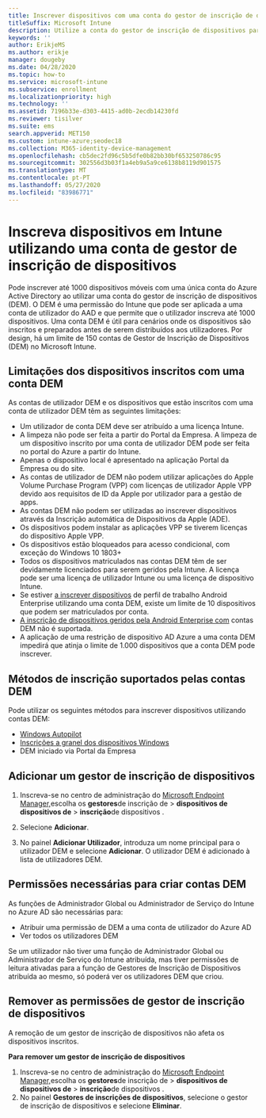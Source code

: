 ```yaml
---
title: Inscrever dispositivos com uma conta do gestor de inscrição de dispositivos
titleSuffix: Microsoft Intune
description: Utilize a conta do gestor de inscrição de dispositivos para inscrever dispositivos no Intune.
keywords: ''
author: ErikjeMS
ms.author: erikje
manager: dougeby
ms.date: 04/28/2020
ms.topic: how-to
ms.service: microsoft-intune
ms.subservice: enrollment
ms.localizationpriority: high
ms.technology: ''
ms.assetid: 7196b33e-d303-4415-ad0b-2ecdb14230fd
ms.reviewer: tisilver
ms.suite: ems
search.appverid: MET150
ms.custom: intune-azure;seodec18
ms.collection: M365-identity-device-management
ms.openlocfilehash: cb5dec2fd96c5b5dfe0b82bb30bf653250786c95
ms.sourcegitcommit: 302556d3b03f1a4eb9a5a9ce6138b8119d901575
ms.translationtype: MT
ms.contentlocale: pt-PT
ms.lasthandoff: 05/27/2020
ms.locfileid: "83986771"
---
```

# <a name="enroll-devices-in-intune-by-using-a-device-enrollment-manager-account"></a>Inscreva dispositivos em Intune utilizando uma conta de gestor de inscrição de dispositivos

Pode inscrever até 1000 dispositivos móveis com uma única conta do Azure Active Directory ao utilizar uma conta do gestor de inscrição de dispositivos (DEM). O DEM é uma permissão do Intune que pode ser aplicada a uma conta de utilizador do AAD e que permite que o utilizador inscreva até 1000 dispositivos. Uma conta DEM é útil para cenários onde os dispositivos são inscritos e preparados antes de serem distribuídos aos utilizadores. Por design, há um limite de 150 contas de Gestor de Inscrição de Dispositivos (DEM) no Microsoft Intune.

## <a name="limitations-of-devices-that-are-enrolled-with-a-dem-account"></a>Limitações dos dispositivos inscritos com uma conta DEM

As contas de utilizador DEM e os dispositivos que estão inscritos com uma conta de utilizador DEM têm as seguintes limitações:

- Um utilizador de conta DEM deve ser atribuído a uma licença Intune.
- A limpeza não pode ser feita a partir do Portal da Empresa. A limpeza de um dispositivo inscrito por uma conta de utilizador DEM pode ser feita no portal do Azure a partir do Intune.
- Apenas o dispositivo local é apresentado na aplicação Portal da Empresa ou do site.
- As contas de utilizador de DEM não podem utilizar aplicações do Apple Volume Purchase Program (VPP) com licenças de utilizador Apple VPP devido aos requisitos de ID da Apple por utilizador para a gestão de apps.
- As contas DEM não podem ser utilizadas ao inscrever dispositivos através da Inscrição automática de Dispositivos da Apple (ADE).
- Os dispositivos podem instalar as aplicações VPP se tiverem licenças do dispositivo Apple VPP.
- Os dispositivos estão bloqueados para acesso condicional, com exceção do Windows 10 1803+
- Todos os dispositivos matriculados nas contas DEM têm de ser devidamente licenciados para serem geridos pela Intune. A licença pode ser uma licença de utilizador Intune ou uma licença de dispositivo Intune.
- Se estiver [a inscrever dispositivos](android-work-profile-enroll.md) de perfil de trabalho Android Enterprise utilizando uma conta DEM, existe um limite de 10 dispositivos que podem ser matriculados por conta.
- [A inscrição de dispositivos geridos pela Android Enterprise com](android-fully-managed-enroll.md) contas DEM não é suportada.
- A aplicação de uma restrição de dispositivo AD Azure a uma conta DEM impedirá que atinja o limite de 1.000 dispositivos que a conta DEM pode inscrever.

## <a name="enrollment-methods-supported-by-dem-accounts"></a>Métodos de inscrição suportados pelas contas DEM

Pode utilizar os seguintes métodos para inscrever dispositivos utilizando contas DEM:

- [Windows Autopilot](enrollment-autopilot.md)
- [Inscrições a granel dos dispositivos Windows](windows-bulk-enroll.md)
- DEM iniciado via Portal da Empresa

## <a name="add-a-device-enrollment-manager"></a>Adicionar um gestor de inscrição de dispositivos

1. Inscreva-se no centro de administração do [Microsoft Endpoint Manager,](https://go.microsoft.com/fwlink/?linkid=2109431)escolha os **gestores**de inscrição de  >  **dispositivos de dispositivos de**  >  **inscrição**de dispositivos .

2. Selecione **Adicionar**.

3. No painel **Adicionar Utilizador**, introduza um nome principal para o utilizador DEM e selecione **Adicionar**. O utilizador DEM é adicionado à lista de utilizadores DEM.

## <a name="permissions-required-to-create-dem-accounts"></a>Permissões necessárias para criar contas DEM

As funções de Administrador Global ou Administrador de Serviço do Intune no Azure AD são necessárias para:
- Atribuir uma permissão de DEM a uma conta de utilizador do Azure AD
- Ver todos os utilizadores DEM

Se um utilizador não tiver uma função de Administrador Global ou Administrador de Serviço do Intune atribuída, mas tiver permissões de leitura ativadas para a função de Gestores de Inscrição de Dispositivos atribuída ao mesmo, só poderá ver os utilizadores DEM que criou.

## <a name="remove-device-enrollment-manager-permissions"></a>Remover as permissões de gestor de inscrição de dispositivos

A remoção de um gestor de inscrição de dispositivos não afeta os dispositivos inscritos.

**Para remover um gestor de inscrição de dispositivos**

1. Inscreva-se no centro de administração do [Microsoft Endpoint Manager,](https://go.microsoft.com/fwlink/?linkid=2109431)escolha os **gestores**de inscrição de  >  **dispositivos de dispositivos de**  >  **inscrição**de dispositivos .
2. No painel **Gestores de inscrições de dispositivos**, selecione o gestor de inscrição de dispositivos e selecione **Eliminar**.

